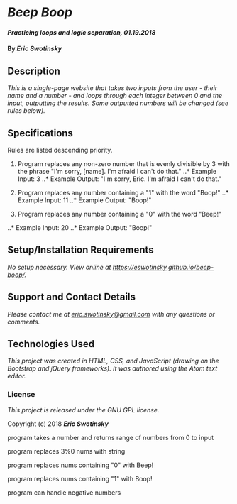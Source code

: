 # _Beep Boop_

#### _Practicing loops and logic separation, 01.19.2018_

#### By _**Eric Swotinsky**_

## Description

_This is a single-page website that takes two inputs from the user - their name and a number - and loops through each integer between 0 and the input, outputting the results. Some outputted numbers will be changed (see rules below)._

## Specifications

Rules are listed descending priority.

1. Program replaces any non-zero number that is evenly divisible by 3 with the phrase "I'm sorry, [name]. I'm afraid I can't do that."
..* Example Input: 3
..* Example Output: "I'm sorry, Eric. I'm afraid I can't do that."

2. Program replaces any number containing a "1" with the word "Boop!"
..* Example Input: 11
..* Example Output: "Boop!"

3. Program replaces any number containing a "0" with the word "Beep!"

..* Example Input: 20
..* Example Output: "Boop!"


## Setup/Installation Requirements

_No setup necessary. View online at https://eswotinsky.github.io/beep-boop/._

## Support and Contact Details

_Please contact me at eric.swotinsky@gmail.com with any questions or comments._

## Technologies Used

_This project was created in HTML, CSS, and JavaScript (drawing on the Bootstrap and jQuery frameworks). It was authored using the Atom text editor._

### License

*This project is released under the GNU GPL license.*

Copyright (c) 2018 **_Eric Swotinsky_**


program takes a number and returns range of numbers from 0 to input

program replaces 3%0 nums with string

program replaces nums containing "0" with Beep!

program replaces nums containing "1" with Boop!


program can handle negative numbers
